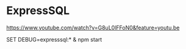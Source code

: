 # ExpressSQL
 https://www.youtube.com/watch?v=G8uL0lFFoN0&feature=youtu.be

SET DEBUG=expresssql:* & npm start